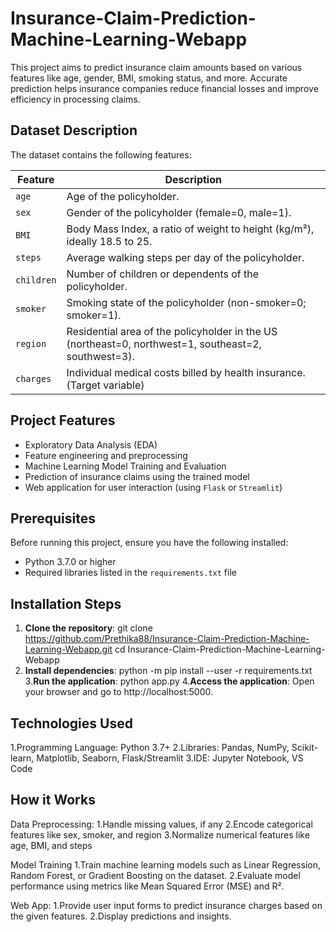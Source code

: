 # Insurance-Claim-Prediction-Machine-Learning-Webapp

This project aims to predict insurance claim amounts based on various features like age, gender, BMI, smoking status, and more. Accurate prediction helps insurance companies reduce financial losses and improve efficiency in processing claims.

## Dataset Description
The dataset contains the following features:

| Feature    | Description                                                                 |
|------------|-----------------------------------------------------------------------------|
| `age`      | Age of the policyholder.                                                    |
| `sex`      | Gender of the policyholder (female=0, male=1).                              |
| `BMI`      | Body Mass Index, a ratio of weight to height (kg/m²), ideally 18.5 to 25.   |
| `steps`    | Average walking steps per day of the policyholder.                          |
| `children` | Number of children or dependents of the policyholder.                       |
| `smoker`   | Smoking state of the policyholder (non-smoker=0; smoker=1).                 |
| `region`   | Residential area of the policyholder in the US (northeast=0, northwest=1, southeast=2, southwest=3). |
| `charges`  | Individual medical costs billed by health insurance. (Target variable)      |

## Project Features

- Exploratory Data Analysis (EDA)
- Feature engineering and preprocessing
- Machine Learning Model Training and Evaluation
- Prediction of insurance claims using the trained model
- Web application for user interaction (using `Flask` or `Streamlit`)

## Prerequisites

Before running this project, ensure you have the following installed:

- Python 3.7.0 or higher
- Required libraries listed in the `requirements.txt` file

## Installation Steps

1. **Clone the repository**:
   git clone https://github.com/Prethika88/Insurance-Claim-Prediction-Machine-Learning-Webapp.git
   cd Insurance-Claim-Prediction-Machine-Learning-Webapp
2. **Install dependencies**:
   python -m pip install --user -r requirements.txt
3.**Run the application**: 
  python app.py
4.**Access the application**:
  Open your browser and go to http://localhost:5000.

## Technologies Used
1.Programming Language: Python 3.7+
2.Libraries: Pandas, NumPy, Scikit-learn, Matplotlib, Seaborn, Flask/Streamlit
3.IDE: Jupyter Notebook, VS Code

## How it Works
Data Preprocessing:
1.Handle missing values, if any
2.Encode categorical features like sex, smoker, and region
3.Normalize numerical features like age, BMI, and steps

Model Training
1.Train machine learning models such as Linear Regression, Random Forest, or Gradient Boosting on the dataset.
2.Evaluate model performance using metrics like Mean Squared Error (MSE) and R².

Web App:
1.Provide user input forms to predict insurance charges based on the given features.
2.Display predictions and insights.


